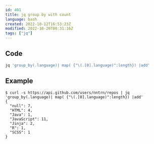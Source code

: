 ```yaml
---
id: 401
title: jq group by with count
language: bash
created: 2022-10-12T16:53:23Z
modified: 2022-10-20T00:31:16Z
tags: ["jq"]
---
```


## Code

```bash
jq 'group_by(.language)| map( {"\(.[0].language)":length}) |add'
```

## Example

```
$ curl -s https://api.github.com/users/nntrn/repos | jq 'group_by(.language)| map( {"\(.[0].language)":length}) |add'
{
  "null": 7,
  "HTML": 4,
  "Java": 1,
  "JavaScript": 11,
  "Jinja": 2,
  "R": 1,
  "SCSS": 1
}
```

<!-- end -->

